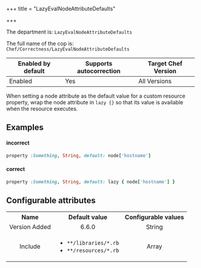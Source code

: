 +++
title = "LazyEvalNodeAttributeDefaults"

+++

<!-- This content is automatically generated. See https://github.com/chef/chef-web-docs/blob/main/generated/README.md -->

The department is: `LazyEvalNodeAttributeDefaults`

The full name of the cop is: `Chef/Correctness/LazyEvalNodeAttributeDefaults`

| Enabled by default | Supports autocorrection | Target Chef Version |
| --- | --- | --- |
| Enabled | Yes | All Versions |

When setting a node attribute as the default value for a custom resource property, wrap the node attribute in `lazy {}` so that its value is available when the resource executes.

## Examples


#### incorrect

```ruby
property :Something, String, default: node['hostname']
```

#### correct

```ruby
property :Something, String, default: lazy { node['hostname'] }
```

## Configurable attributes

<table>
<tbody><tr>
<th>Name</th>
<th>Default value</th>
<th>Configurable values</th>
</tr>
<tr>
<td style="text-align:center">Version Added</td>
<td style="text-align:center">6.6.0</td>
<td style="text-align:center">String</td>
</tr>
<tr><td style="text-align:center">Include</td>
<td style="text-align:center"><ul>
<li><code>**/libraries/*.rb</code></li>
<li><code>**/resources/*.rb</code></li>
</ul>
</td>
<td style="text-align:center">Array</td>
</tr></tbody></table>
